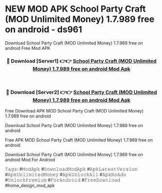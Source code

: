 # NEW MOD APK School Party Craft (MOD Unlimited Money) 1.7.989 free on android - ds961
Download School Party Craft (MOD Unlimited Money) 1.7.989 free on android Free Mod APK

<div align="center">
<h3>🔴 Download [Server1] 👉👉 <a href="https://apk-comot.site?title=School_Party_Craft_(MOD_Unlimited_Money)_1.7.989_free_on_android">School Party Craft (MOD Unlimited Money) 1.7.989 free on android Mod Apk</a></h3><br>

<h3>🔴 Download [Server2] 👉👉 <a href="https://apk-comot.site?title=School_Party_Craft_(MOD_Unlimited_Money)_1.7.989_free_on_android">School Party Craft (MOD Unlimited Money) 1.7.989 free on android Mod Apk</a></h3>
</div>


Free Download APK MOD School Party Craft (MOD Unlimited Money) 1.7.989 free on android

Download School Party Craft (MOD Unlimited Money) 1.7.989 free on android 

Free APK MOD School Party Craft (MOD Unlimited Money) 1.7.989 free on android 

Download School Party Craft (MOD Unlimited Money) 1.7.989 free on android Mod For Android

𝚃𝚊𝚐𝚜: #𝙼𝚘𝚍𝙰𝚙𝚔 #𝙳𝚘𝚠𝚗𝚕𝚘𝚊𝚍𝙼𝚘𝚍𝙰𝚙𝚔 #𝙰𝚙𝚔𝙻𝚊𝚝𝚎𝚜𝚝𝚅𝚎𝚛𝚜𝚒𝚘𝚗 #𝙰𝚙𝚔𝚄𝚗𝚕𝚒𝚖𝚒𝚝𝚎𝚍𝙼𝚘𝚗𝚎𝚢 #𝙰𝚙𝚔𝚄𝚗𝚕𝚘𝚌𝚔𝙰𝚕𝚕 #𝙰𝚙𝚔𝙽𝚘𝙰𝚍𝚜 #𝚄𝚗𝚕𝚘𝚌𝚔𝙿𝚛𝚎𝚖𝚒𝚞𝚖 #𝙵𝚘𝚛𝙰𝚗𝚍𝚛𝚘𝚒𝚍 #𝙵𝚛𝚎𝚎𝙳𝚘𝚠𝚗𝚕𝚘𝚊𝚍 #home_design_mod_apk
